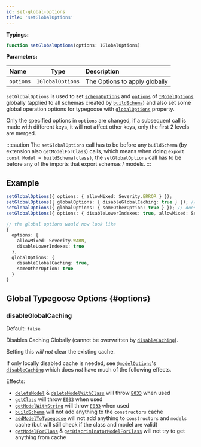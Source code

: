 ```yaml
---
id: set-global-options
title: 'setGlobalOptions'
---
```


**Typings:**

```ts
function setGlobalOptions(options: IGlobalOptions)
```

**Parameters:**

| Name      |       Type       | Description                   |
| :-------- | :--------------: | :---------------------------- |
| `options` | `IGlobalOptions` | The Options to apply globally |

`setGlobalOptions` is used to set [`schemaOptions`](../decorators/modelOptions.md#schemaoptions) and [`options`](../decorators/modelOptions.md#options-1) of [`IModelOptions`](../decorators/modelOptions.md#imodeloptions) globally (applied to all schemas created by [`buildSchema`](./buildSchema.md)) and also set some global operation options for typegoose with [`globalOptions`](#options) property.

Only the specified options in `options` are changed, if a subsequent call is made with different keys, it will not affect other keys, only the first 2 levels are merged.

:::caution
The `setGlobalOptions` call has to be before any `buildSchema` (by extension also `getModelForClass`) calls, which means when doing `export const Model = buildSchema(class)`, the `setGlobalOptions` call has to be before any of the imports that export schemas / models.
:::

## Example

```ts
setGlobalOptions({ options: { allowMixed: Severity.ERROR } });
setGlobalOptions({ globalOptions: { disableGlobalCaching: true } }); // does not affect the previous setting of "options"
setGlobalOptions({ globalOptions: { someOtherOption: true } }); // does not affect the previous setting of "globalOptions"
setGlobalOptions({ options: { disableLowerIndexes: true, allowMixed: Severity.WARN } }); // will overwrite previous setting of "allowMixed"

// the global options would now look like
{
  options: {
    allowMixed: Severity.WARN,
    disableLowerIndexes: true
  },
  globalOptions: {
    disableGlobalCaching: true,
    someOtherOption: true
  }
}
```

## Global Typegoose Options {#options}

### disableGlobalCaching

Default: `false`

Disables Caching Globally (cannot be overwritten by [`disableCaching`](../decorators/modelOptions.md#disablecaching)).

Setting this *will not* clear the existing cache.

If only locally disabled cache is needed, see [`@modelOptions`](../decorators/modelOptions.md)'s [`disableCaching`](../decorators/modelOptions.md#disablecaching) which does *not* have much of the following effects.

Effects:

- [`deleteModel`](./deleteModel.md#deletemodel) & [`deleteModelWithClass`](./deleteModel.md#deletemodelwithclass) will throw [`E033`](../../guides/error-warning-details.md#cache-disabled-e033) when used
- [`getClass`](./getClass.md) will throw [`E033`](../../guides/error-warning-details.md#cache-disabled-e033) when used
- [`getModelWithString`](./getModelWithString.md) will throw [`E033`](../../guides/error-warning-details.md#cache-disabled-e033) when used
- [`buildSchema`](./buildSchema.md) will not add anything to the `constructors` cache
- [`addModelToTypegoose`](./addModelToTypegoose.md) will not add anything to `constructors` and `models` cache (but will still check if the class and model are valid)
- [`getModelForClass`](./getModelForClass.md) & [`getDiscriminatorModelForClass`](./getDiscriminatorModelForClass.md) will not try to get anything from cache
